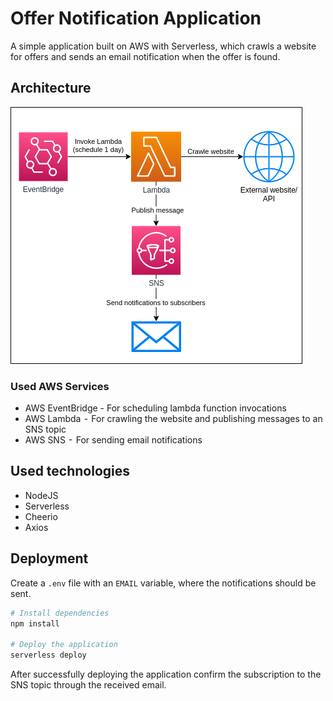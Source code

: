 # Offer Notification Application

A simple application built on AWS with Serverless, which crawls a website for offers and sends an email notification when the offer is found.

## Architecture

![Architecture](notification_arch.png)

### Used AWS Services

- AWS EventBridge - For scheduling lambda function invocations
- AWS Lambda  -  For crawling the website and publishing messages to an SNS topic
- AWS SNS  -  For sending email notifications

## Used technologies

- NodeJS
- Serverless
- Cheerio
- Axios

## Deployment

Create a `.env` file with an `EMAIL` variable, where the notifications should be sent.

```sh
# Install dependencies
npm install

# Deploy the application
serverless deploy
```

After successfully deploying the application confirm the subscription to the SNS topic through the received email.
